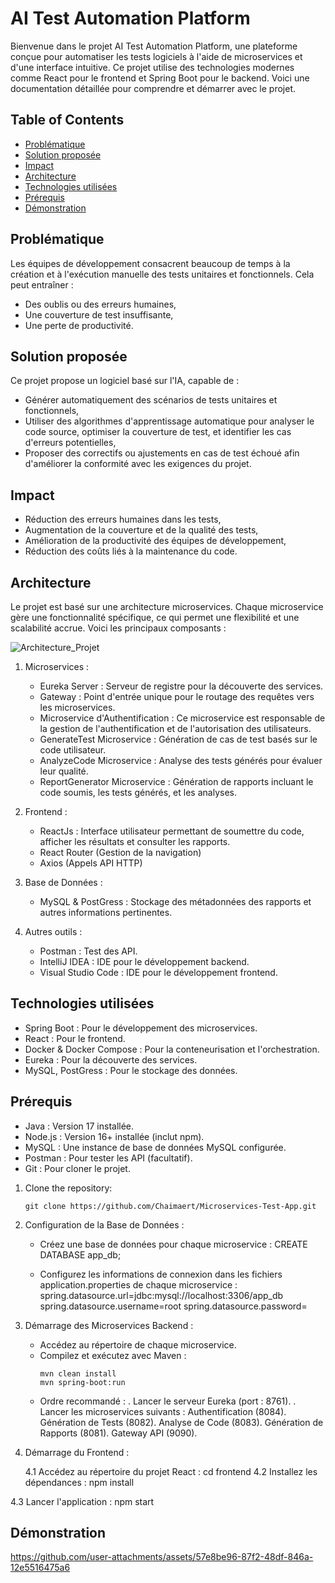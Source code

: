 
# AI Test Automation Platform

Bienvenue dans le projet AI Test Automation Platform, une plateforme conçue pour automatiser les tests logiciels à l'aide de microservices et d'une interface intuitive. Ce projet utilise des technologies modernes comme React pour le frontend et Spring Boot pour le backend. Voici une documentation détaillée pour comprendre et démarrer avec le projet.

## Table of Contents
- [Problématique](#problématique)
- [Solution proposée ](#solution-proposée )
- [Impact](#impact)
- [Architecture](#architecture)
- [Technologies utilisées](#technologies-utilisées)
- [Prérequis](#prérequis)
- [Démonstration](#démonstration)
  
## Problématique

Les équipes de développement consacrent beaucoup de temps à la création et à l'exécution manuelle des tests unitaires et fonctionnels. Cela peut entraîner :

- Des oublis ou des erreurs humaines,
- Une couverture de test insuffisante,
- Une perte de productivité.

## Solution proposée 

Ce projet propose un logiciel basé sur l'IA, capable de :

- Générer automatiquement des scénarios de tests unitaires et fonctionnels,
- Utiliser des algorithmes d'apprentissage automatique pour analyser le code source, optimiser la couverture de test, et identifier les cas d'erreurs potentielles,
- Proposer des correctifs ou ajustements en cas de test échoué afin d'améliorer la conformité avec les exigences du projet.

## Impact 

- Réduction des erreurs humaines dans les tests,
- Augmentation de la couverture et de la qualité des tests,
- Amélioration de la productivité des équipes de développement,
- Réduction des coûts liés à la maintenance du code.

## Architecture

Le projet est basé sur une architecture microservices. Chaque microservice gère une fonctionnalité spécifique, ce qui permet une flexibilité et une scalabilité accrue. Voici les principaux composants :

![Architecture_Projet](https://github.com/user-attachments/assets/77848378-f5fd-4f14-85ac-5bec85e6d190)

 1. Microservices :
    - Eureka Server : Serveur de registre pour la découverte des services.
    - Gateway : Point d'entrée unique pour le routage des requêtes vers les microservices.
    - Microservice d'Authentification : Ce microservice est responsable de la gestion de l'authentification et de l'autorisation des utilisateurs.
    - GenerateTest Microservice : Génération de cas de test basés sur le code utilisateur.
    - AnalyzeCode Microservice : Analyse des tests générés pour évaluer leur qualité.
    - ReportGenerator Microservice : Génération de rapports incluant le code soumis, les tests générés, et les analyses. 

 2. Frontend :
    - ReactJs : Interface utilisateur permettant de soumettre du code, afficher les résultats et consulter les rapports.
    - React Router (Gestion de la navigation)
    - Axios (Appels API HTTP)

 3. Base de Données :
    - MySQL & PostGress : Stockage des métadonnées des rapports et autres informations pertinentes.

 4. Autres outils :
    - Postman : Test des API.
    - IntelliJ IDEA : IDE pour le développement backend.
    - Visual Studio Code : IDE pour le développement frontend. 

## Technologies utilisées

- Spring Boot : Pour le développement des microservices.
- React : Pour le frontend.
- Docker & Docker Compose : Pour la conteneurisation et l'orchestration.
- Eureka : Pour la découverte des services.
- MySQL, PostGress : Pour le stockage des données.

## Prérequis

- Java : Version 17 installée.
- Node.js : Version 16+ installée (inclut npm).
- MySQL : Une instance de base de données MySQL configurée.
- Postman : Pour tester les API (facultatif).
- Git : Pour cloner le projet.

1. Clone the repository:
   ```
   git clone https://github.com/Chaimaert/Microservices-Test-App.git

2. Configuration de la Base de Données :
   - Créez une base de données pour chaque microservice : 
         CREATE DATABASE app_db;

   - Configurez les informations de connexion dans les fichiers application.properties de chaque microservice :
         spring.datasource.url=jdbc:mysql://localhost:3306/app_db
         spring.datasource.username=root
         spring.datasource.password=<votre-mot-de-passe>
         
3. Démarrage des Microservices Backend :
   - Accédez au répertoire de chaque microservice.
   - Compilez et exécutez avec Maven :
     ```
     mvn clean install
     mvn spring-boot:run
     
   - Ordre recommandé :
      . Lancer le serveur Eureka (port : 8761).
      . Lancer les microservices suivants :
          Authentification (8084).
          Génération de Tests (8082).
          Analyse de Code (8083).
          Génération de Rapports (8081).
          Gateway API (9090).
   
4. Démarrage du Frontend :
   
   4.1 Accédez au répertoire du projet React :
        cd frontend
  4.2 Installez les dépendances :
        npm install
        
  4.3 Lancer l'application : 
        npm start
  
## Démonstration

https://github.com/user-attachments/assets/57e8be96-87f2-48df-846a-12e5516475a6




